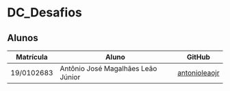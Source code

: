 # DC_Desafios

## Alunos
|Matrícula | Aluno |GitHub|
| -- | -- | -- |
| 19/0102683  | Antônio José Magalhães Leão Júnior |[antonioleaojr](https://github.com/antonioleaojr)|

